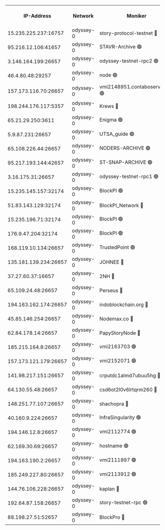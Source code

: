 


<table><tr><th>IP-Address</th><th>Network</th><th>Moniker</th><th>Latest Block Height</th><th>Earliest Block Height</th><th>Catching Up</th><th>Tx Index</th><th>Voting Power</th><th>Version</th><th>Scan Time</th></tr><tr><td>15.235.225.237:16757</td><td>odyssey-0</td><td>story-protocol-testnet 🔴</td><td>2590529</td><td>1</td><td>False</td><td>off</td><td>3290848007</td><td>0.38.12</td><td>2025-02-10T12:55:48.138264988UTC</td></tr><tr><td>95.216.12.106:41657</td><td>odyssey-0</td><td>STAVR-Archive 🟢</td><td>2590529</td><td>1</td><td>False</td><td>on</td><td>0</td><td>0.38.12</td><td>2025-02-10T12:55:50.346084365UTC</td></tr><tr><td>3.146.164.199:26657</td><td>odyssey-0</td><td>odyssey-testnet-rpc2 🟢</td><td>2590537</td><td>1</td><td>False</td><td>off</td><td>0</td><td>0.38.12</td><td>2025-02-10T12:56:16.252900386UTC</td></tr><tr><td>46.4.80.48:29257</td><td>odyssey-0</td><td>node 🟢</td><td>2590538</td><td>1</td><td>False</td><td>on</td><td>0</td><td>0.38.12</td><td>2025-02-10T12:56:20.105318786UTC</td></tr><tr><td>157.173.116.70:26657</td><td>odyssey-0</td><td>vmi2148951.contaboserver.net 🟢</td><td>2590543</td><td>1</td><td>False</td><td>off</td><td>0</td><td>0.38.12</td><td>2025-02-10T12:56:38.041418765UTC</td></tr><tr><td>198.244.176.117:5357</td><td>odyssey-0</td><td>Krews 🔴</td><td>2590544</td><td>1</td><td>False</td><td>off</td><td>24857000</td><td>0.38.12</td><td>2025-02-10T12:56:43.368436967UTC</td></tr><tr><td>65.21.29.250:3611</td><td>odyssey-0</td><td>Enigma 🟢</td><td>2590547</td><td>1</td><td>False</td><td>on</td><td>0</td><td>0.38.12</td><td>2025-02-10T12:56:54.778454911UTC</td></tr><tr><td>5.9.87.231:26657</td><td>odyssey-0</td><td>UTSA_guide 🟢</td><td>2590550</td><td>1</td><td>False</td><td>on</td><td>0</td><td>0.38.12</td><td>2025-02-10T12:57:04.884195996UTC</td></tr><tr><td>65.108.226.44:26657</td><td>odyssey-0</td><td>NODERS-ARCHIVE 🟢</td><td>2590551</td><td>1</td><td>False</td><td>on</td><td>0</td><td>0.38.12</td><td>2025-02-10T12:57:07.927750072UTC</td></tr><tr><td>95.217.193.144:42657</td><td>odyssey-0</td><td>ST-SNAP-ARCHIVE 🟢</td><td>2590552</td><td>1</td><td>False</td><td>on</td><td>0</td><td>0.38.12</td><td>2025-02-10T12:57:10.710339224UTC</td></tr><tr><td>3.16.175.31:26657</td><td>odyssey-0</td><td>odyssey-testnet-rpc1 🟢</td><td>2590555</td><td>1</td><td>False</td><td>off</td><td>0</td><td>0.38.12</td><td>2025-02-10T12:57:24.756556954UTC</td></tr><tr><td>15.235.145.157:32174</td><td>odyssey-0</td><td>BlockPI 🟢</td><td>2590529</td><td>109001</td><td>False</td><td>off</td><td>0</td><td>0.38.12</td><td>2025-02-10T12:55:49.192608854UTC</td></tr><tr><td>51.83.143.129:32174</td><td>odyssey-0</td><td>BlockPI_Network 🔴</td><td>2590538</td><td>109001</td><td>False</td><td>off</td><td>3893036013</td><td>0.38.12</td><td>2025-02-10T12:56:19.082005537UTC</td></tr><tr><td>15.235.196.71:32174</td><td>odyssey-0</td><td>BlockPI 🟢</td><td>2590547</td><td>109001</td><td>False</td><td>off</td><td>0</td><td>0.38.12</td><td>2025-02-10T12:56:53.675859843UTC</td></tr><tr><td>176.9.47.204:32174</td><td>odyssey-0</td><td>BlockPI 🟢</td><td>2590548</td><td>109001</td><td>False</td><td>off</td><td>0</td><td>0.38.12</td><td>2025-02-10T12:56:58.015327219UTC</td></tr><tr><td>168.119.10.134:26657</td><td>odyssey-0</td><td>TrustedPoint 🟢</td><td>2590555</td><td>339001</td><td>False</td><td>off</td><td>0</td><td>0.38.12</td><td>2025-02-10T12:57:21.971165615UTC</td></tr><tr><td>135.181.139.234:26657</td><td>odyssey-0</td><td>JOHNEE 🔴</td><td>2590548</td><td>351001</td><td>False</td><td>on</td><td>3311329000</td><td>0.38.12</td><td>2025-02-10T12:56:58.829320964UTC</td></tr><tr><td>37.27.60.37:16657</td><td>odyssey-0</td><td>2NH 🔴</td><td>2590546</td><td>395001</td><td>False</td><td>off</td><td>4013828052</td><td>0.38.12</td><td>2025-02-10T12:56:48.137163397UTC</td></tr><tr><td>65.109.24.48:26657</td><td>odyssey-0</td><td>Perseus 🔴</td><td>2590548</td><td>431001</td><td>False</td><td>off</td><td>24943000</td><td>0.38.12</td><td>2025-02-10T12:56:55.163702765UTC</td></tr><tr><td>194.163.162.174:26657</td><td>odyssey-0</td><td>indoblockchain.org 🔴</td><td>2590528</td><td>1023001</td><td>False</td><td>off</td><td>3859205583</td><td>0.38.12</td><td>2025-02-10T12:55:43.921715018UTC</td></tr><tr><td>45.85.146.254:26657</td><td>odyssey-0</td><td>Nodemax.co 🔴</td><td>2590529</td><td>1023001</td><td>False</td><td>off</td><td>3657477800</td><td>0.38.12</td><td>2025-02-10T12:55:49.562844561UTC</td></tr><tr><td>62.84.178.14:26657</td><td>odyssey-0</td><td>PapyStoryNode 🔴</td><td>2590548</td><td>1023001</td><td>False</td><td>off</td><td>3691232008</td><td>0.38.12</td><td>2025-02-10T12:56:58.391190109UTC</td></tr><tr><td>185.215.164.8:26657</td><td>odyssey-0</td><td>vmi2163703 🟢</td><td>1620585</td><td>1140001</td><td>False</td><td>off</td><td>0</td><td>0.38.12</td><td>2025-02-10T12:56:54.357844052UTC</td></tr><tr><td>157.173.121.179:26657</td><td>odyssey-0</td><td>vmi2152071 🟢</td><td>1737236</td><td>1140001</td><td>False</td><td>off</td><td>0</td><td>0.38.12</td><td>2025-02-10T12:57:11.371081345UTC</td></tr><tr><td>141.98.217.151:26657</td><td>odyssey-0</td><td>crputdc1almd7ubuu5hg 🔴</td><td>2590539</td><td>1146001</td><td>False</td><td>off</td><td>4298897006</td><td>0.38.12</td><td>2025-02-10T12:56:25.090633535UTC</td></tr><tr><td>64.130.55.48:26657</td><td>odyssey-0</td><td>csd6ot2l0v6lrtqrm260 🔴</td><td>2590534</td><td>1149001</td><td>False</td><td>off</td><td>3974246000</td><td>0.38.12</td><td>2025-02-10T12:56:05.123298656UTC</td></tr><tr><td>148.251.77.107:26657</td><td>odyssey-0</td><td>shachopra 🔴</td><td>2590540</td><td>1307001</td><td>False</td><td>off</td><td>3129002000</td><td>0.38.12</td><td>2025-02-10T12:56:28.770202425UTC</td></tr><tr><td>40.160.9.224:26657</td><td>odyssey-0</td><td>InfraSingularity 🟢</td><td>2590528</td><td>1749001</td><td>False</td><td>off</td><td>0</td><td>0.38.12</td><td>2025-02-10T12:55:43.218962803UTC</td></tr><tr><td>194.146.12.8:26657</td><td>odyssey-0</td><td>vmi2112774 🟢</td><td>1977602</td><td>1749001</td><td>False</td><td>off</td><td>0</td><td>0.38.12</td><td>2025-02-10T12:55:55.690129993UTC</td></tr><tr><td>62.169.30.69:26657</td><td>odyssey-0</td><td>hostname 🟢</td><td>1977602</td><td>1749001</td><td>False</td><td>off</td><td>0</td><td>0.38.12</td><td>2025-02-10T12:56:04.819264817UTC</td></tr><tr><td>194.163.190.2:26657</td><td>odyssey-0</td><td>vmi2111897 🟢</td><td>1984349</td><td>1749001</td><td>False</td><td>off</td><td>0</td><td>0.38.12</td><td>2025-02-10T12:57:03.743009250UTC</td></tr><tr><td>185.249.227.80:26657</td><td>odyssey-0</td><td>vmi2113912 🟢</td><td>1977602</td><td>1749001</td><td>False</td><td>off</td><td>0</td><td>0.38.12</td><td>2025-02-10T12:57:21.635095685UTC</td></tr><tr><td>144.76.106.228:26657</td><td>odyssey-0</td><td>kaplan 🔴</td><td>2590537</td><td>2065001</td><td>False</td><td>off</td><td>24615000</td><td>0.38.12</td><td>2025-02-10T12:56:15.529435374UTC</td></tr><tr><td>192.64.87.158:26657</td><td>odyssey-0</td><td>story-testnet-rpc 🟢</td><td>2590538</td><td>2068001</td><td>False</td><td>off</td><td>0</td><td>0.38.12</td><td>2025-02-10T12:56:19.703699341UTC</td></tr><tr><td>88.198.27.51:52657</td><td>odyssey-0</td><td>BlockPro 🔴</td><td>2590530</td><td>2474001</td><td>False</td><td>off</td><td>3217120111</td><td>0.38.12</td><td>2025-02-10T12:55:50.626000431UTC</td></tr></table>